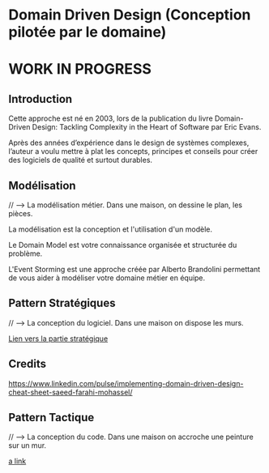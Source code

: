 # Domain Driven Design (Conception pilotée par le domaine)

# WORK IN PROGRESS

## Introduction

Cette approche est né en 2003, lors de la publication du livre Domain-Driven Design: Tackling Complexity in the Heart of Software par Eric Evans.

Après des années d’expérience dans le design de systèmes complexes, l’auteur a voulu mettre à plat les concepts, principes et conseils pour créer des logiciels de qualité et surtout durables.


## Modélisation

// --> La modélisation métier. Dans une maison, on dessine le plan, les pièces.

La modélisation est la conception et l'utilisation d'un modèle. 

Le Domain Model est votre connaissance organisée et structurée du problème.

L'Event Storming est une approche créée par Alberto Brandolini permettant de vous aider à modéliser votre domaine métier en équipe.

## Pattern Stratégiques

// --> La conception du logiciel. Dans une maison on dispose les murs.

[Lien vers la partie stratégique](resources/strategic.md)

## Credits

https://www.linkedin.com/pulse/implementing-domain-driven-design-cheat-sheet-saeed-farahi-mohassel/


## Pattern Tactique

// --> La conception du code. Dans une maison on accroche une peinture sur un mur.

[a link](https://github.com/tanguybernard/my-awsome-ddd/blob/main/resources/tactic/README.md)
